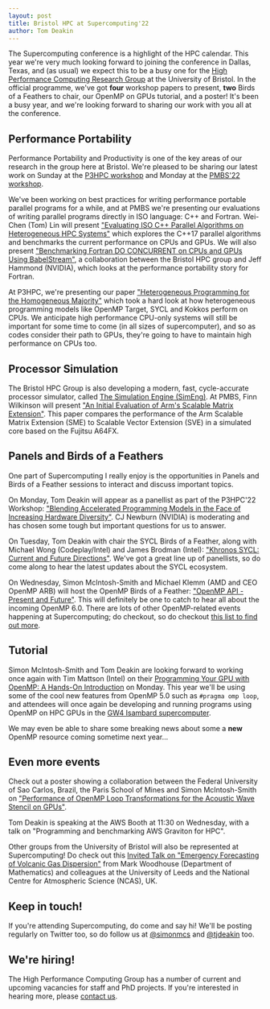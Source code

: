 ```yaml
---
layout: post
title: Bristol HPC at Supercomputing'22
author: Tom Deakin
---
```


The Supercomputing conference is a highlight of the HPC calendar. This year we're very much looking forward to joining the conference in Dallas, Texas, and (as usual) we expect this to be a busy one for the [High Performance Computing Research Group](https://uob-hpc.github.io) at the University of Bristol. In the official programme, we've got **four** workshop papers to present, **two** Birds of a Feathers to chair, our OpenMP on GPUs tutorial, and a poster! It's been a busy year, and we're looking forward to sharing our work with you all at the conference.


## Performance Portability

Performance Portability and Productivity is one of the key areas of our research in the group here at Bristol. We're pleased to be sharing our latest work on Sunday at the [P3HPC workshop](https://p3hpc.org/workshop/2022/program/) and Monday at the [PMBS'22 workshop](https://www.dcs.warwick.ac.uk/pmbs/pmbs/PMBS/Welcome.html).

We've been working on best practices for writing performance portable parallel programs for a while, and at PMBS we're presenting our evaluations of writing parallel programs directly in ISO language: C++ and Fortran.
Wei-Chen (Tom) Lin will present ["Evaluating ISO C++ Parallel Algorithms on Heterogeneous HPC Systems"](https://sc22.supercomputing.org/?post_type=page&p=3479&id=ws_pmbsf113&sess=sess453) which explores the C++17 parallel algorithms and benchmarks the current performance on CPUs and GPUs. We will also present ["Benchmarking Fortran DO CONCURRENT on CPUs and GPUs Using BabelStream"](https://sc22.supercomputing.org/?post_type=page&p=3479&id=ws_pmbsf108&sess=sess453), a collaboration between the Bristol HPC group and Jeff Hammond (NVIDIA), which looks at the performance portability story for Fortran.

At P3HPC, we're presenting our paper ["Heterogeneous Programming for the Homogeneous Majority"](https://sc22.supercomputing.org/?post_type=page&p=3479&id=ws_p3hpc105&sess=sess428) which took a hard look at how heterogeneous programming models like OpenMP Target, SYCL and Kokkos perform on CPUs. We anticipate high performance CPU-only systems will still be important for some time to come (in all sizes of supercomputer), and so as codes consider their path to GPUs, they're going to have to maintain high performance on CPUs too.


## Processor Simulation

The Bristol HPC Group is also developing a modern, fast, cycle-accurate processor simulator, called [The Simulation Engine (SimEng)](https://uob-hpc.github.io/SimEng/). At PMBS, Finn Wilkinson will present ["An Initial Evaluation of Arm's Scalable Matrix Extension"](https://sc22.supercomputing.org/presentation/?id=ws_pmbss105&sess=sess453). This paper compares the performance of the Arm Scalable Matrix Extension (SME) to Scalable Vector Extension (SVE) in a simulated core based on the Fujitsu A64FX.


## Panels and Birds of a Feathers

One part of Supercomputing I really enjoy is the opportunities in Panels and Birds of a Feather sessions to interact and discuss important topics.

On Monday, Tom Deakin will appear as a panellist as part of the P3HPC'22 Workshop: ["Blending Accelerated Programming Models in the Face of Increasing Hardware Diversity"](https://sc22.supercomputing.org/presentation/?id=miscp111&sess=sess428). CJ Newburn (NVIDIA) is moderating and has chosen some tough but important questions for us to answer.

On Tuesday, Tom Deakin with chair the SYCL Birds of a Feather, along with Michael Wong (Codeplay/Intel) and James Brodman (Intel): ["Khronos SYCL: Current and Future Directions"](https://sc22.supercomputing.org/presentation/?id=bof152&sess=sess321). We've got a great line up of panellists, so do come along to hear the latest updates about the SYCL ecosystem.

On Wednesday, Simon McIntosh-Smith and Michael Klemm (AMD and CEO OpenMP ARB) will host the OpenMP Birds of a Feather: ["OpenMP API - Present and Future"](https://sc22.supercomputing.org/?post_type=page&p=3479&id=bof122&sess=sess351). This will definitely be one to catch to hear all about the incoming OpenMP 6.0. There are lots of other OpenMP-related events happening at Supercomputing; do checkout, so do checkout [this list to find out more](https://www.openmp.org/events/sc22/).


## Tutorial

Simon McIntosh-Smith and Tom Deakin are looking forward to working once again with Tim Mattson (Intel) on their [Programming Your GPU with OpenMP: A Hands-On Introduction](https://sc22.supercomputing.org/presentation/?id=tut104&sess=sess197) on Monday. This year we'll be using some of the cool new features from OpenMP 5.0 such as `#pragma omp loop`, and attendees will once again be developing and running programs using OpenMP on HPC GPUs in the [GW4 Isambard supercomputer](https://gw4.ac.uk/isambard/).

We may even be able to share some breaking news about some a **new** OpenMP resource coming sometime next year...


## Even more events

Check out a poster showing a collaboration between the Federal University of Sao Carlos, Brazil, the Paris School of Mines and Simon McIntosh-Smith on ["Performance of OpenMP Loop Transformations for the Acoustic Wave Stencil on GPUs"](https://sc22.supercomputing.org/?post_type=page&p=3479&id=rpost119&sess=sess274).

Tom Deakin is speaking at the AWS Booth at 11:30 on Wednesday, with a talk on "Programming and benchmarking AWS Graviton for HPC".

Other groups from the University of Bristol will also be represented at Supercomputing! Do check out this [Invited Talk on "Emergency Forecasting of Volcanic Gas Dispersion"](https://sc22.supercomputing.org/presentation/?id=misc162&sess=sess442) from Mark Woodhouse (Department of Mathematics) and colleagues at the University of Leeds and the National Centre for Atmospheric Science (NCAS), UK.


## Keep in touch!
If you're attending Supercomputing, do come and say hi! We'll be posting regularly on Twitter too, so do follow us at [@simonmcs](https://twitter.com/simonmcs) and [@tjdeakin](https://twitter.com/tjdeakin) too.

## We're hiring!

The High Performance Computing Group has a number of current and upcoming vacancies for staff and PhD projects. If you're interested in hearing more, please [contact us](mailto:S.McIntosh-Smith@bristol.ac.uk,tom.deakin@bristol.ac.uk).
